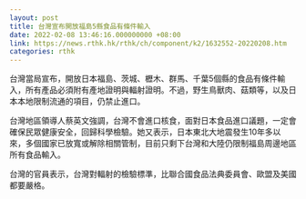 ```yaml
---
layout: post
title: 台灣宣布開放福島5縣食品有條件輸入
date: 2022-02-08 13:46:16.000000000 +08:00
link: https://news.rthk.hk/rthk/ch/component/k2/1632552-20220208.htm
categories: rthk
---
```


台灣當局宣布，開放日本福島、茨城、櫪木、群馬、千葉5個縣的食品有條件輸入，所有產品必須附有產地證明與輻射證明。不過，野生鳥獸肉、菇類等，以及日本本地限制流通的項目，仍禁止進口。

台灣地區領導人蔡英文強調，台灣不會進口核食，面對日本食品進口議題，一定會確保民眾健康安全，回歸科學檢驗。她又表示，日本東北大地震發生10年多以來，多個國家已放寬或解除相關管制，目前只剩下台灣和大陸仍限制福島周邊地區所有食品輸入。

台灣的官員表示，台灣對輻射的檢驗標準，比聯合國食品法典委員會、歐盟及美國都要嚴格。
